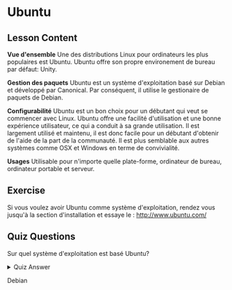 # Ubuntu

## Lesson Content

<b>Vue d'ensemble</b>
Une des distributions Linux pour ordinateurs les plus populaires est Ubuntu. Ubuntu offre son propre environement de bureau par défaut: Unity. 

<b>Gestion des paquets</b>
Ubuntu est un système d'exploitation basé sur Debian et développé par Canonical. Par conséquent, il utilise le gestionaire de paquets de Debian.

<b>Configurabilité</b>
Ubuntu est un bon choix pour un débutant qui veut se commencer avec Linux. Ubuntu offre une facilité d'utilisation et une bonne expérience utilisateur, ce qui a conduit à sa grande utilisation. Il est largement utilisé et maintenu, il est donc facile pour un débutant d'obtenir de l'aide de la part de la communauté. Il est plus semblable aux autres systèmes comme OSX et Windows en terme de convivialité.

<b>Usages</b>
Utilisable pour n'importe quelle plate-forme, ordinateur de bureau, ordinateur portable et serveur.

## Exercise

Si vous voulez avoir Ubuntu comme système d'exploitation, rendez vous jusqu'à la section d'installation et essaye le : 
<a href='http://www.ubuntu.com/'>http://www.ubuntu.com/</a>

## Quiz Questions

Sur quel système d'exploitation est basé Ubuntu?

<details>
    <summary>Quiz Answer</summary>
</details>

Debian
